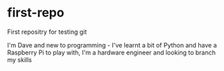 # first-repo
First repositry for testing git

I'm Dave and new to programming - I've learnt a bit of Python and have a Raspberry Pi to play with, I'm a hardware engineer and looking to branch my skills 

